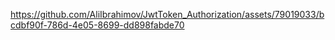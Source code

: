 https://github.com/AliIbrahimov/JwtToken_Authorization/assets/79019033/bcdbf90f-786d-4e05-8699-dd898fabde70
